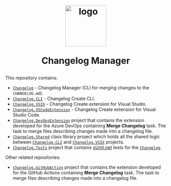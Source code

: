 <h1 align="center">
  <a style="display: inline-block;" href="https://enterwell.net" target="_blank">
    <picture>
      <source media="(prefers-color-scheme: dark)" srcset="https://enterwell.net/wp-content/uploads/2023/05/ew-logomark-color-negative-128.x48680.png">
      <img width="128" height="128" alt="logo" src="https://enterwell.net/wp-content/uploads/2023/05/ew-logomark-color-positive-128.x48680.png">
    </picture>
  </a>
  <p>Changelog Manager</p>
</h1>

This repository contains:

- [`Changelog`](Enterwell.CI.Changelog) - Changelog Manager (CLI for merging changes to the `CHANGELOG.md`).
- [`Changelog.CLI`](Enterwell.CI.Changelog.CLI) - Changelog Create CLI.
- [`Changelog.VSIX`](Enterwell.CI.Changelog.VSIX) - Changelog Create extension for Visual Studio.
- [`Changelog.VSCodeExtension`](Enterwell.CI.Changelog.VSCodeExtension) - Changelog Create extension for Visual Studio Code.
- [`Changelog.DevOpsExtension`](Enterwell.CI.Changelog.DevOpsExtension) project that contains the extension developed for the Azure DevOps containing **Merge Changelog** task. The task to merge files describing changes made into a changelog file. 
- [`Changelog.Shared`](Enterwell.CI.Changelog.Shared) class library project which holds all the shared logic between [`Changelog.CLI`](Enterwell.CI.Changelog.CLI) and [`Changelog.VSIX`](Enterwell.CI.Changelog.VSIX) projects.
- [`Changelog.Tests`](Enterwell.CI.Changelog.Tests) project that contains [xUnit.net](https://xunit.net/) tests for the [`Changelog`](Enterwell.CI.Changelog).

Other related repositories:

- [`Changelog.GitHubAction`](https://github.com/Enterwell/ChangelogManager-GitHub-Action) project that contains the extension developed for the GitHub Actions containing **Merge Changelog** task. The task to merge files describing changes made into a changelog file. 
